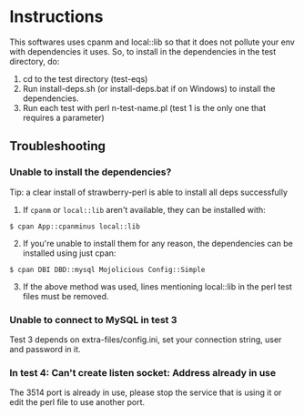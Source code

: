 # Instructions

This softwares uses cpanm and local::lib so that it does not pollute your env with dependencies it uses. So, to install in the dependencies in the test directory, do:

1. cd to the test directory (test-eqs)
2. Run install-deps.sh (or install-deps.bat if on Windows) to install the dependencies.
3. Run each test with perl n-test-name.pl (test 1 is the only one that requires a parameter)

## Troubleshooting

### Unable to install the dependencies? 

Tip: a clear install of strawberry-perl is able to install all deps successfully

1. If `cpanm` or `local::lib` aren't available, they can be installed with:

`$ cpan App::cpanminus local::lib`

2. If you're unable to install them for any reason, the dependencies can be installed using just cpan:

`$ cpan DBI DBD::mysql Mojolicious Config::Simple`

3. If the above method was used, lines mentioning local::lib in the perl test files must be removed.

### Unable to connect to MySQL in test 3

Test 3 depends on extra-files/config.ini, set your connection string, user and password in it.

### In test 4: Can't create listen socket: Address already in use

The 3514 port is already in use, please stop the service that is using it or edit the perl file to use another port.
